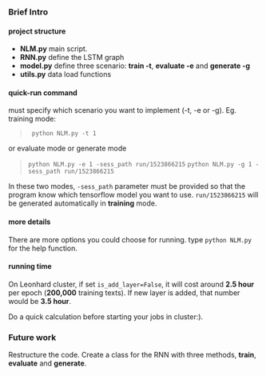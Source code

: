 ### Brief Intro
#### project structure
- **NLM.py** main script. 
- **RNN.py** define the LSTM graph
- **model.py** define three scenario: **train -t**, **evaluate -e** and **generate -g**
- **utils.py** data load functions

#### quick-run command 
 must specify which scenario you want to implement (-t, -e or -g). Eg. training mode:
 
>` python NLM.py -t 1`
 
 or evaluate mode or generate mode
 
> `python NLM.py -e 1 -sess_path run/1523866215`
> `python NLM.py -g 1 -sess_path run/1523866215`

 In these two modes, ```-sess_path``` parameter must be provided so that the program know which tensorflow model you want to use. ```run/1523866215``` will be generated automatically in **training** mode.
 
#### more details
There are more options you could choose for running.
type `python NLM.py` for the help function.

#### running time 
On Leonhard cluster, if set `is_add_layer=False`, it will cost around **2.5 hour** per epoch (**200,000** training texts). If new layer is added, that number would be **3.5 hour**.

Do a quick calculation before starting your jobs in cluster:).

### Future work

Restructure the code. Create a class for the RNN with three methods, **train**, **evaluate** and **generate**.


